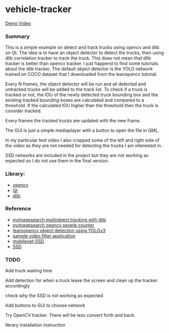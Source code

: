 # vehicle-tracker
[Demo Video](https://youtu.be/1SusQ0bMgr8)

### Summary
This is a simple example on detect and track trucks using opencv and dlib on Qt. The idea is to have an object detector to detect the trucks, then using dlib correlation tracker to track the truck. This does not mean that dlib tracker is better than opencv tracker. I just happend to find some tutorials about the dlib tracker. The default object detector is the YOLO network trained on COCO dataset that I downloaded from the leanopencv tutorial.

Every N frames, the object detector will be run and all detected and untracked trucks will be added to the track list. To check if a truck is tracked or not, the IOU of the newly detected truck bounding box and the existing tracked bounding boxes are calculated and compared to a threshold. If the calculated IOU higher than the threshold then the truck is consider tracked.

Every frames the tracked trucks are updated with the new frame.

The GUI is just a simple mediaplayer with a button to open the file in QML.

In my particular test video I also cropped some of the left and right side of the video as they are not needed for detecting the trucks I am interested in.

SSD networks are included in the project but they are not working as expected so I do not use them in the final version.

### Library:
- [opencv](https://opencv.org)
- [Qt](https://www.qt.io)
- [dlib](http://dlib.net)

### Reference
- [pyimagesearch multiobject tracking with dlib](https://www.pyimagesearch.com/2018/10/29/multi-object-tracking-with-dlib/)
- [pyimagesearch opencv people counter](https://www.pyimagesearch.com/2018/08/13/opencv-people-counter/)
- [learnopencv object-detection using YOLOv3](https://www.learnopencv.com/deep-learning-based-object-detection-using-yolov3-with-opencv-python-c/)
- [sample video filter application](https://github.com/stephenquan/MyVideoFilterApp)
- [mobilenet-SSD](https://github.com/chuanqi305/MobileNet-SSD)
- [SSD](https://github.com/weiliu89/caffe/tree/ssd)

### TODO
Add truck waiting time

Add detection for when a truck leave the screen and clean up the tracker accordingly

check why the SSD is not working as expected

Add buttons to GUI to choose network

Try OpenCV tracker. There will be less convert forth and back.

library installation instruction
